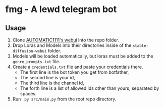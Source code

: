 # fmg - A lewd telegram bot

## Usage

1. Clone [AUTOMATIC1111's webui](https://github.com/AUTOMATIC1111/stable-diffusion-webui) into the repo folder.
2. Drop Loras and Models into their directories inside of the `stable-diffusion-webui` folder.
3. Models will be loaded automatically, but loras must be added to the `genre_prompts.txt` file.
4. Create a `credentials.txt` file and paste your credentials there.
   * The first line is the bot token you get from botfather,
   * The second line is your id,
   * The third line is the channel id,
   * The forth line is a list of allowed ids other than yours, separated by spaces.
5. Run ` py src/main.py` from the root repo directory.
